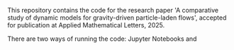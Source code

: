 This repository contains the code for the research paper 'A comparative study of dynamic models for gravity-driven particle-laden flows', accepted for publication at Applied Mathematical Letters, 2025.

There are two ways of running the code: Jupyter Notebooks and 

